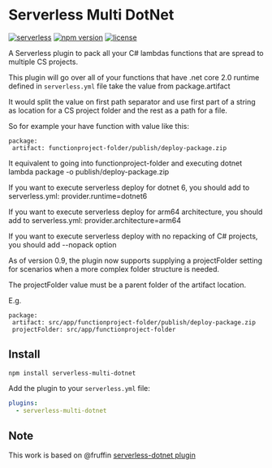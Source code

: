 # Serverless Multi DotNet

[![serverless](http://public.serverless.com/badges/v3.svg)](http://www.serverless.com)
[![npm version](https://badge.fury.io/js/serverless-multi-dotnet.svg)](https://badge.fury.io/js/serverless-multi-dotnet)
[![license](https://img.shields.io/npm/l/serverless-multi-dotnet.svg)](https://www.npmjs.com/package/serverless-multi-dotnet)

A Serverless plugin to pack all your C# lambdas functions that are spread to multiple CS projects.

This plugin will go over all of your functions that have .net core 2.0 runtime defined in `serverless.yml` file take the value from package.artifact 

It would split the value on first path separator and use first part of a string as location for a CS project folder and the rest as a path for a file. 

So for example your have function with value like this:

```
package:
 artifact: functionproject-folder/publish/deploy-package.zip
```
It equivalent to going into functionproject-folder and executing dotnet lambda package -o publish/deploy-package.zip

If you want to execute serverless deploy for dotnet 6, you should add to serverless.yml: provider.runtime=dotnet6

If you want to execute serverless deploy for arm64 architecture, you should add to serverless.yml: provider.architecture=arm64

If you want to execute serverless deploy with no repacking of C# projects, you should add --nopack option

As of version 0.9, the plugin now supports supplying a projectFolder setting for scenarios when a more complex folder structure is needed. 

The projectFolder value must be a parent folder of the artifact location.

E.g.

```
package:
 artifact: src/app/functionproject-folder/publish/deploy-package.zip
 projectFolder: src/app/functionproject-folder 
```

## Install

```
npm install serverless-multi-dotnet
```

Add the plugin to your `serverless.yml` file:

```yaml
plugins:
  - serverless-multi-dotnet
```

## Note
This work is based on @fruffin [serverless-dotnet plugin](https://github.com/fruffin/serverless-dotnet)

